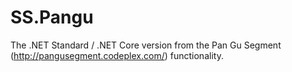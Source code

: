 # SS.Pangu
The .NET Standard / .NET Core version from the Pan Gu Segment (http://pangusegment.codeplex.com/) functionality.
